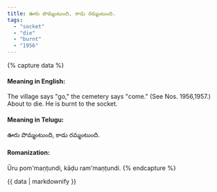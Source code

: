 ```yaml
---
title: ఊరు పొమ్మంటుంది, కాడు రమ్మంటుంది.
tags:
  - "socket"
  - "die"
  - "burnt"
  - "1956"
---
```


{% capture data %}
#### Meaning in English:
The village says "go," the cemetery says "come."
(See Nos. 1956,1957.)
About to die.
He is burnt to the socket.

#### Meaning in Telugu:
ఊరు పొమ్మంటుంది, కాడు రమ్మంటుంది.

#### Romanization:
Ūru pom'maṇṭundi, kāḍu ram'maṇṭundi.
{% endcapture %}

{{ data | markdownify }}

